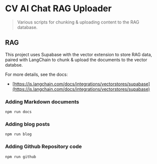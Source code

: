 # CV AI Chat RAG Uploader

> Various scripts for chunking & uploading content to the RAG database.

## RAG

This project uses Supabase with the vector extension to store RAG data, paired with LangChain to chunk & upload the documents to the vector databse.

For more details, see the docs:

- [https://js.langchain.com/docs/integrations/vectorstores/supabase](https://js.langchain.com/docs/integrations/vectorstores/supabase)

### Adding Markdown documents

`npm run docs`

### Adding blog posts

`npm run blog`

### Adding Github Repository code

`npm run github`
